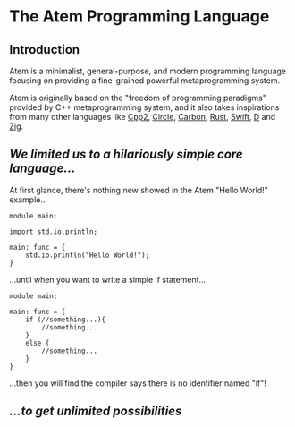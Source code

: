 # The Atem Programming Language

## Introduction

Atem is a minimalist, general-purpose, and modern programming language focusing on providing a fine-grained powerful metaprogramming system.

Atem is originally based on the "freedom of programming paradigms" provided by C++ metaprogramming system, and it also takes inspirations from many other languages like [Cpp2](https://github.com/hsutter/cppfront), [Circle](circle-lang.org), [Carbon](https://github.com/carbon-language/carbon-lang), [Rust](https://www.rust-lang.org/), [Swift](https://www.swift.org/documentation/), [D](https://dlang.org/) and [Zig](https://ziglang.org/).

## *We limited us to a hilariously simple core language...*

At first glance, there's nothing new showed in the Atem "Hello World!" example...

```atem
module main;

import std.io.println;

main: func = {
	std.io.println("Hello World!");
}
```

...until when you want to write a simple if statement...

```atem
module main;

main: func = {
	if (//something...){
		//something...
	} 
	else {
		//something...
	}
}
```

...then you will find the compiler says there is no identifier named "if"!

## *...to get unlimited possibilities*

